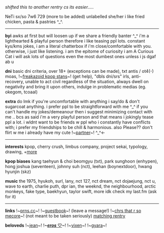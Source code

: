 *shifted this to another rentry cs its easier.....*

NeTi sx/so 7w6 729 (more to be added)
unlabelled she/her
i like fried chicken, pasta & pastries ^\_^.

-----------------------------

**byi** awks at first but will loosen up if we share a friendly banter ^\_^ i'm a lighthearted & playful person therefore i like teasing ppl lots. constant kys/kms jokes, i am a literal chatterbox if i'm close/comfortable with you. otherwise, i just like listening. i am the epitome of curiosity i am A Curious Cat i will ask lots of questions even the most dumbest ones unless i js dgaf ab u

**dni** basic dni criteria, over 18+ (exceptions can be made), txt antis / ot4(-) moas,  !~[freakazoid kpop stans](https://rentry.co/explosion123)~! (get help), "dbls dni/srs" irls, anti-recovery, unable to act civil regardless of the situation, always dwell on negativity and bring it upon others, indulge in problematic medias (eg. okegom, tcoaal)

**extra** do lmk if you're uncomfortable with anything i say/do & don't sugarcoat anything. i prefer ppl to be straightforward with me ^\_^ if you can't handle my jokes/demeanour then i suggest minimizing contact with me .. bcs as said i'm a very playful person and that means i jokingly tease ppl a lot. i wldnt want to be friends w ppl who i constantly have conflicts with; i prefer my friendships to be chill & harmonious. also Please?? don't flirt w me i already have my cute !~[partner](http://rentry.co/aengdu)~! ^\_^<-

-------------------

**interests** kpop, cherry crush, limbus company, project sekai, typology, drawing, +[more](/kangterrry)

 **kpop biases** kang taehyun & choi beomgyu (txt), park sunghoon (enhypen), hong joshua (seventeen), johnny suh (nct), leehan (boynextdoor), hwang hyunjin (skz)

**music** the 1975, hyukoh, surl, lany, nct 127, nct dream, nct dojaejung, nct u, wave to earth, charlie puth, dpr ian, the weeknd, the neighbourhood, arctic monkeys, fake type, baekhyun, taylor swift, more idk check my last.fm (ask for it)

--------------------

**links**  !~[prns.cc](https://pronouns.cc/@kangtaehyun)~! !~[guestbook](https://soobin.123guestbook.com/#)~! (leave a message!) !~[chrs that r so mecore](https://www.personality-database.com/collection/168259/mecore)~! (not meant to be taken seriously) [matching rentry](/_yeonjun)

**beloveds** !~[jean](http://rentry.co/slowdive-)~! !~[***eros*** ♡](http://rentry.co/aengdu)~! !~[vixen](http://rentry.co/choi_y)~! !~[gyara](http://rentry.co/therealgyara)~!